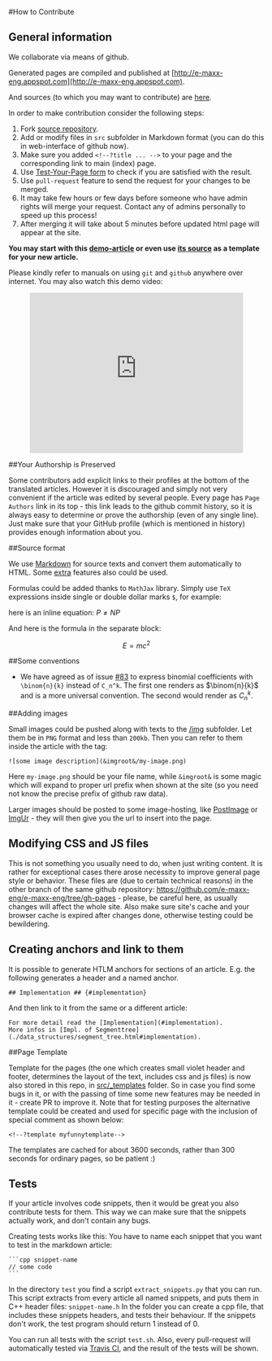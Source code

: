 <!--?title For Contributors-->
#How to Contribute

## General information

We collaborate via means of github.

Generated pages are compiled and published at [http://e-maxx-eng.appspot.com](http://e-maxx-eng.appspot.com).

And sources (to which you may want to contribute) are [here](http://github.com/e-maxx-eng/e-maxx-eng/tree/master/src).

In order to make contribution consider the following steps:

1. Fork [source repository](https://github.com/e-maxx-eng/e-maxx-eng).
2. Add or modify files in `src` subfolder in Markdown format (you can do this in web-interface of github now).
3. Make sure you added `<!--?title ... -->` to your page and the corresponding link to main (index) page.
3. Use [Test-Your-Page form](./test.php) to check if you are satisfied with the result.
4. Use `pull-request` feature to send the request for your changes to be merged.
5. It may take few hours or few days before someone who have admin rights will merge your request. Contact any of admins personally to speed up this process!
6. After merging it will take about 5 minutes before updated html page will appear at the site.

**You may start with this [demo-article](./demo-article.html) or even use [its source](https://raw.githubusercontent.com/e-maxx-eng/e-maxx-eng/master/src/contrib.md) as a template for your new article.**

Please kindly refer to manuals on using `git` and `github` anywhere over internet. You may also watch this demo video:

<div style="text-align:center">
<iframe width="420" height="315" src="https://www.youtube.com/embed/TrBBw4J9X30" frameborder="0" allowfullscreen></iframe>
</div>

##Your Authorship is Preserved

Some contributors add explicit links to their profiles at the bottom of the translated articles. However it is discouraged and simply not very convenient if the article was edited by several people. Every page has `Page Authors` link in its top - this link leads to the github commit history, so it is always easy to determine or prove the authorship (even of any single line). Just make sure that your GitHub profile (which is mentioned in history) provides enough information about you.

##Source format

We use [Markdown](https://daringfireball.net/projects/markdown) for source texts and
convert them automatically to HTML.
Some [extra](https://michelf.ca/projects/php-markdown/extra/) features also could be used.

Formulas could be added thanks to `MathJax` library. Simply use `TeX` expressions inside single or double dollar marks `$`, for example:

here is an inline equation: $P \ne NP$

And here is the formula in the separate block:

$$E = mc^{2}$$

##Some conventions

* We have agreed as of issue [#83](https://github.com/e-maxx-eng/e-maxx-eng/issues/83) to express binomial coefficients with `\binom{n}{k}` instead of `C_n^k`. The first one renders as $\binom{n}{k}$ and is a more universal convention. The second would render as $C_n^k$.

##Adding images

Small images could be pushed along with texts to the [/img](https://github.com/e-maxx-eng/e-maxx-eng/tree/master/img) subfolder. Let them be in `PNG` format and less than `200kb`. Then you can refer to them inside the article with the tag:

    ![some image description](&imgroot&/my-image.png)

Here `my-image.png` should be your file name, while `&imgroot&` is some magic which will expand to proper url prefix when shown at the site (so you need not know the precise prefix of github raw data).

Larger images should be posted to some image-hosting, like [PostImage](http://postimage.org) or [ImgUr](http://imgur.com/) - they will then give you the url to insert into the page.

## Modifying CSS and JS files

This is not something you usually need to do, when just writing content. It is rather for exceptional cases there arose necessity to improve general page style or behavior. These files are (due to certain technical reasons) in the other branch of the same github repository: https://github.com/e-maxx-eng/e-maxx-eng/tree/gh-pages - please, be careful here, as usually changes will affect the whole site. Also make sure site's cache and your browser cache is expired after changes done, otherwise testing could be bewildering.

## Creating anchors and link to them

It is possible to generate HTLM anchors for sections of an article.
E.g. the following generates a header and a named anchor.

    ## Implementation ## {#implementation}

And then link to it from the same or a different article:

    For more detail read the [Implementation](#implementation).
    More infos in [Impl. of Segmenttree](./data_structures/segment_tree.html#implementation).

##Page Template

Template for the pages (the one which creates small violet header and footer, determines the layout of the text, includes css and js files) is now also stored in this repo, in [src/\_templates](https://github.com/e-maxx-eng/e-maxx-eng/tree/master/src/_templates) folder. So in case you find some bugs in it, or with the passing of time some new features may be needed in it - create PR to improve it. Note that for testing purposes the alternative template could be created and used for specific page with the inclusion of special comment as shown below:

 `<!--?template myfunnytemplate-->`

The templates are cached for about 3600 seconds, rather than 300 seconds for ordinary pages, so be patient :)

## Tests

If your article involves code snippets, then it would be great you also contribute tests for them.
This way we can make sure that the snippets actually work, and don't contain any bugs.

Creating tests works like this:
You have to name each snippet that you want to test in the markdown article:

    ```cpp snippet-name
    // some code
    ```

In the directory `test` you find a script `extract_snippets.py` that you can run.
This script extracts from every article all named snippets, and puts them in C++ header files: `snippet-name.h`
In the folder you can create a cpp file, that includes these snippets headers, and tests their behaviour.
If the snippets don't work, the test program should return 1 instead of 0.

You can run all tests with the script `test.sh`.
Also, every pull-request will automatically tested via [Travis CI](https://travis-ci.org/e-maxx-eng/e-maxx-eng/), and the result of the tests will be shown.
